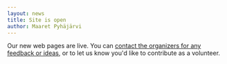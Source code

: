 ```yaml
---
layout: news
title: Site is open
author: Maaret Pyhäjärvi
---
```


Our new web pages are live. You can <a href="mailto:contact@europeantestingconference.eu">contact the organizers for any feedback or ideas</a>, or to let us know you'd like to contribute as a volunteer. 
